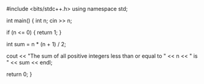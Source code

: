 #include <bits/stdc++.h> 
using namespace std;

int main() {
  int n;
  cin >> n;

  if (n <= 0) {
    return 1;
  }

  int sum = n * (n + 1) / 2;

  cout << "The sum of all positive integers less than or equal to " << n << " is " << sum << endl;

  return 0;
}